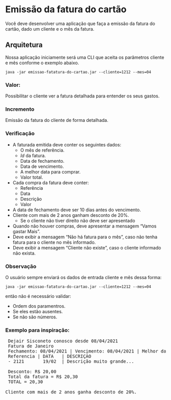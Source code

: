 # Emissão da fatura do cartão

Você deve desenvolver uma aplicação que faça a emissão da fatura do cartão, dado um cliente e o mês da fatura.



## Arquitetura

Nossa aplicação iniciamente será uma CLI que aceita os parâmetros cliente e mês conforme o exemplo abaixo.

``java -jar emissao-fatatura-do-cartao.jar --cliente=1212 --mes=04``


### Valor:

Possibilitar o cliente ver a fatura detalhada para entender os seus gastos.

### Incremento

Emissão da fatura do cliente de forma detalhada.

### Verificação
 - A faturada emitida deve conter os seguintes dados:
   - O mês de referência.
   - _Id_ da fatura.
   - Data de fechamento.
   - Data de vencimento.
   - A melhor data para comprar.
   - Valor total.
 - Cada compra da fatura deve conter:
   - Referência
   - Data
   - Descrição
   - Valor
 - A data de fechamento deve ser 10 dias antes do vencimento.  
 - Cliente com mais de 2 anos ganham desconto de 20%.
   - Se o cliente não tiver direito não deve ser apresentado
 - Quando não houver compras, deve apresentar a mensagem “Vamos gastar Mais”.
 - Deve exibir a mensagem “Não há fatura para o mês”, caso não tenha fatura para o cliente no mês informado.
 - Deve exibir a mensagem “Cliente não existe”, caso o cliente informado não exista.

### Observação 

O usuário sempre enviará os dados de entrada cliente e mês dessa forma:

``java -jar emissao-fatatura-do-cartao.jar --cliente=1212 --mes=04``

então não é necessário validar:
 - Ordem dos paramentros.
 - Se eles estão ausentes.
 - Se não são números.

### Exemplo para inspiração:

 <pre>
 Dejair Sisconeto conosco desde 08/04/2021
 Fatura de Janeiro
 Fechamento: 08/04/2021 | Vencimento: 08/04/2021 | Melhor data compra 07/04/2021
 Referencia | DATA   | DESCRIÇÃO                               | VALOR
 - 2121       19/02  | Descrição muito grande...               | R$ 2,00
 
 Desconto: R$ 20,00
 Total da fatura = R$ 20,30 
 TOTAL = 20,30

Cliente com mais de 2 anos ganha desconto de 20%.
</pre>
